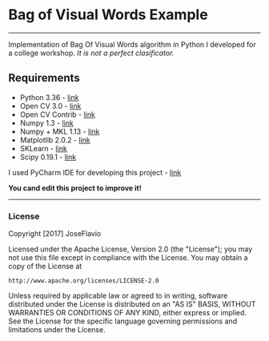 # Bag of Visual Words Example
---

Implementation of Bag Of Visual Words algorithm in Python I developed for a college workshop. _It is not a perfect clasificator._

## Requirements
* Python 3.36 - [link](https://www.python.org/downloads/release/python-336/)
* Open CV 3.0 - [link](http://opencv.org/opencv-3-0.html)
* Open CV Contrib - [link](https://github.com/opencv/opencv_contrib)
* Numpy 1.3 - [link](https://pypi.python.org/pypi/numpy/1.3.0)
* Numpy + MKL 1.13 - [link](http://www.lfd.uci.edu/~gohlke/pythonlibs/)
* Matplotlib 2.0.2 - [link](https://pypi.python.org/pypi/matplotlib)
* SKLearn - [link](http://scikit-learn.org/stable/)
* Scipy 0.19.1 - [link](https://pypi.python.org/pypi/scipy)

I used PyCharm IDE for developing this project - [link](https://www.jetbrains.com/pycharm/)

**You cand edit this project to improve it!**

---
### License

Copyright [2017] JoseFlavio

Licensed under the Apache License, Version 2.0 (the "License");
you may not use this file except in compliance with the License.
You may obtain a copy of the License at

    http://www.apache.org/licenses/LICENSE-2.0

Unless required by applicable law or agreed to in writing, software
distributed under the License is distributed on an "AS IS" BASIS,
WITHOUT WARRANTIES OR CONDITIONS OF ANY KIND, either express or implied.
See the License for the specific language governing permissions and
limitations under the License.
